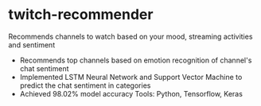 # twitch-recommender
Recommends channels to watch based on your mood, streaming activities and sentiment

- Recommends top channels based on emotion recognition of channel's chat sentiment
- Implemented LSTM Neural Network and Support Vector Machine to predict the chat sentiment in categories
- Achieved 98.02% model accuracy
Tools: Python, Tensorflow, Keras
